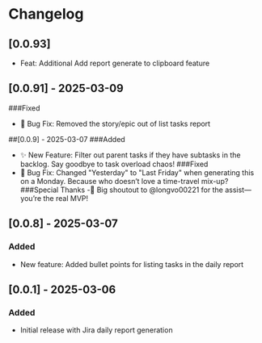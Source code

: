 # Changelog
## [0.0.93]
- Feat: Additional Add report generate to clipboard feature

## [0.0.91] - 2025-03-09
###Fixed
- 🐛 Bug Fix: Removed the story/epic out of list tasks report

##[0.0.9] - 2025-03-07
###Added
- ✨ New Feature: Filter out parent tasks if they have subtasks in the backlog. Say goodbye to task overload chaos!
###Fixed
- 🐛 Bug Fix: Changed "Yesterday" to "Last Friday" when generating this on a Monday. Because who doesn’t love a time-travel mix-up?
###Special Thanks
-🙌 Big shoutout to @longvo00221 for the assist—you’re the real MVP!

## [0.0.8] - 2025-03-07
### Added
- New feature: Added bullet points for listing tasks in the daily report

## [0.0.1] - 2025-03-06
### Added
- Initial release with Jira daily report generation
